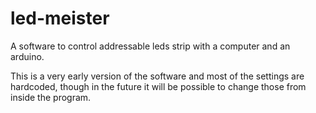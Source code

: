 # led-meister
A software to control addressable leds strip with a computer and an arduino.

This is a very early version of the software and most of the settings are hardcoded, though in the future it will be possible to change those from inside the program.
